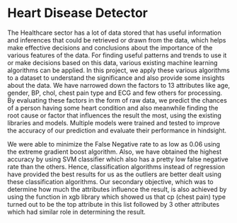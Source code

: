 <h1>Heart Disease Detector</h1>

The Healthcare sector has a lot of data stored that has useful information and inferences that could be retrieved or drawn from the data, which helps make effective decisions and conclusions about the importance of the various features of the data. For finding useful patterns and trends to use it or make decisions based on this data, various existing machine learning algorithms can be applied. In this project, we apply these various algorithms to a dataset to understand the significance and also provide some insights about the data. We have narrowed down the factors to 13 attributes like age, gender, BP, chol, chest pain type and ECG and few others for processing. By evaluating these factors in the form of raw data, we predict the chances of a person having some heart condition and also meanwhile finding the root cause or factor that influences the result the most, using the existing libraries and models. Multiple models were trained and tested to improve the accuracy of our prediction and evaluate their performance in hindsight.

We were able to minimize the False Negative rate to as low as 0.06 using the extreme gradient boost algorithm. Also, we have obtained the highest accuracy by using SVM classifier which also has a pretty low false negative rate than the others. Hence, classification algorithms instead of regression have provided the best results for us as the outliers are better dealt using these classification algorithms.
Our secondary objective, which was to determine how much the attributes influence the result, is also achieved by using the function in xgb library which showed us that cp (chest pain) type turned out to be the top attribute in this list followed by 3 other attributes which had similar role in determining the result.
